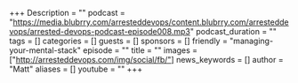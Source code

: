 +++
Description = ""
podcast = "https://media.blubrry.com/arresteddevops/content.blubrry.com/arresteddevops/arrested-devops-podcast-episode008.mp3"
podcast_duration = ""
tags = []
categories = []
guests = []
sponsors = []
friendly = "managing-your-mental-stack"
episode = ""
title = ""
images = ["http://arresteddevops.com/img/social/fb/"]
news_keywords = []
author = "Matt"
aliases = []
youtube = ""
+++
